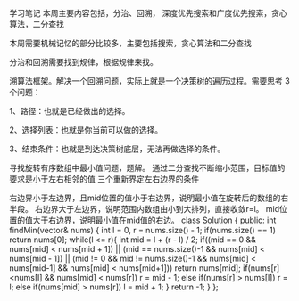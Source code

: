 学习笔记
本周主要内容包括，分治、回溯， 深度优先搜索和广度优先搜索，贪心算法，二分查找

本周需要机械记忆的部分比较多，主要包括搜索，贪心算法和二分查找

分治和回溯需要找到规律，根据规律来找。


溯算法框架。解决一个回溯问题，实际上就是一个决策树的遍历过程。需要思考 3 个问题：

1、路径：也就是已经做出的选择。

2、选择列表：也就是你当前可以做的选择。

3、结束条件：也就是到达决策树底层，无法再做选择的条件。


寻找旋转有序数组中最小值问题，题解。
通过二分查找不断缩小范围，目标值的要求是小于左右相邻的值
三个重新界定左右边界的条件

右边界小于左边界，且mid位置的值小于右边界，说明最小值在旋转后的数组的右半段。
右边界大于左边界，说明范围内数组由小到大排列，直接收敛r=l。
mid位置的值大于右边界，说明最小值在mid值的右边。
class Solution {
public:
    int findMin(vector<int>& nums) {
        int l = 0, r = nums.size() - 1;
        if(nums.size() == 1)    return nums[0];
        while(l <= r){
            int mid = l + (r - l) / 2;
            if((mid == 0 && nums[mid] < nums[mid + 1]) || (mid == nums.size()-1 && nums[mid] < nums[mid - 1]) || (mid != 0 && mid != nums.size()-1 && nums[mid] < nums[mid-1] && nums[mid] < nums[mid+1]))   return nums[mid];
            if(nums[r] <nums[l] && nums[mid] < nums[r]) r = mid - 1;
            else if(nums[r] > nums[l])  r = l;
            else if(nums[mid] > nums[r])    l = mid + 1;
        }
        return -1;
    }
};
